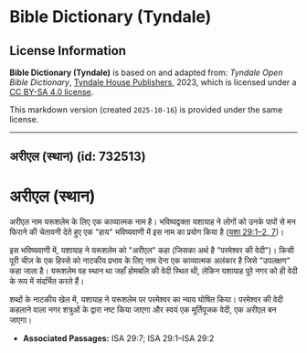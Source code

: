 # Bible Dictionary (Tyndale)

## License Information

**Bible Dictionary (Tyndale)** is based on and adapted from: _Tyndale Open Bible Dictionary_, [Tyndale House Publishers](https://tyndaleopenresources.com/), 2023, which is licensed under a [CC BY-SA 4.0 license](https://creativecommons.org/licenses/by-sa/4.0/legalcode.en).

This markdown version (created `2025-10-16`) is provided under the same license.



--------------------------------

## अरीएल (स्थान) (id: 732513)

अरीएल (स्थान)
=============

अरीएल नाम यरूशलेम के लिए एक काव्यात्मक नाम है। भविष्यद्वक्ता यशायाह ने लोगों को उनके पापों से मन फिराने की चेतावनी देते हुए एक "हाय" भविष्यवाणी में इस नाम का प्रयोग किया है ([यशा 29:1–2, 7](https://ref.ly/Isa29:1-Isa29:2,Isa29:7))।

इस भविष्यवाणी में, यशायाह ने यरूशलेम को "अरीएल" कहा (जिसका अर्थ है "परमेश्वर की वेदी")। किसी पूरी चीज़ के एक हिस्से को नाटकीय प्रभाव के लिए नाम देना एक काव्यात्मक अलंकार है जिसे "उपलक्षण" कहा जाता है। यरूशलेम वह स्थान था जहाँ होमबलि की वेदी स्थित थी, लेकिन यशायाह पूरे नगर को ही वेदी के रूप में संदर्भित करते हैं।

शब्दों के नाटकीय खेल में, यशायाह ने यरूशलेम पर परमेश्वर का न्याय घोषित किया। परमेश्वर की वेदी कहलाने वाला नगर शत्रुओं के द्वारा नष्ट किया जाएगा और स्वयं एक मूर्तिपूजक वेदी, एक अरीएल बन जाएगा।

* **Associated Passages:** ISA 29:7; ISA 29:1–ISA 29:2

